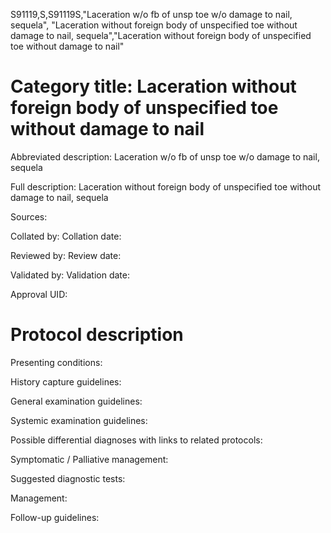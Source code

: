 S91119,S,S91119S,"Laceration w/o fb of unsp toe w/o damage to nail, sequela", "Laceration without foreign body of unspecified toe without damage to nail, sequela","Laceration without foreign body of unspecified toe without damage to nail"
# Category title: Laceration without foreign body of unspecified toe without damage to nail

Abbreviated description: Laceration w/o fb of unsp toe w/o damage to nail, sequela

Full description: Laceration without foreign body of unspecified toe without damage to nail, sequela

Sources:

Collated by:
Collation date:

Reviewed by:
Review date:

Validated by:
Validation date:

Approval UID:

# Protocol description

Presenting conditions:

History capture guidelines:

General examination guidelines:

Systemic examination guidelines:

Possible differential diagnoses with links to related protocols:

Symptomatic / Palliative management:

Suggested diagnostic tests:

Management:

Follow-up guidelines:
